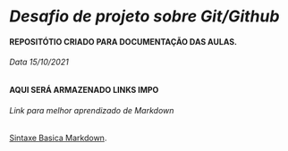 # **_Desafio de projeto sobre Git/Github_**

#### **REPOSITÓTIO CRIADO PARA DOCUMENTAÇÃO DAS AULAS.**

###### Data 15/10/2021

#### AQUI SERÁ ARMAZENADO LINKS IMPO

###### Link para melhor aprendizado de Markdown
[Sintaxe Basica Markdown](https://www.markdownguide.org/basic-syntax).




